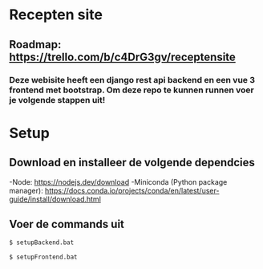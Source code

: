 # Recepten site

## Roadmap: https://trello.com/b/c4DrG3gv/receptensite

### Deze webisite heeft een django rest api backend en een vue 3 frontend met bootstrap. Om deze repo te kunnen runnen voer je volgende stappen uit!

# Setup

## Download en installeer de volgende dependcies
-Node: https://nodejs.dev/download
-Miniconda (Python package manager): https://docs.conda.io/projects/conda/en/latest/user-guide/install/download.html

## Voer de commands uit
```bash
$ setupBackend.bat
```

```bash
$ setupFrontend.bat
```
